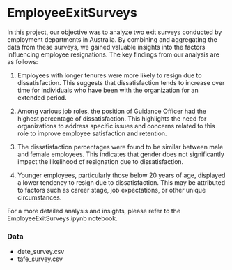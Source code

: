 # EmployeeExitSurveys

In this project, our objective was to analyze two exit surveys conducted by employment departments in Australia. By combining and aggregating the data from these surveys, we gained valuable insights into the factors influencing employee resignations. The key findings from our analysis are as follows:

1. Employees with longer tenures were more likely to resign due to dissatisfaction. This suggests that dissatisfaction tends to increase over time for individuals who have been with the organization for an extended period.

2. Among various job roles, the position of Guidance Officer had the highest percentage of dissatisfaction. This highlights the need for organizations to address specific issues and concerns related to this role to improve employee satisfaction and retention.

3. The dissatisfaction percentages were found to be similar between male and female employees. This indicates that gender does not significantly impact the likelihood of resignation due to dissatisfaction.

4. Younger employees, particularly those below 20 years of age, displayed a lower tendency to resign due to dissatisfaction. This may be attributed to factors such as career stage, job expectations, or other unique circumstances.

For a more detailed analysis and insights, please refer to the EmployeeExitSurveys.ipynb notebook. 

### Data
- dete_survey.csv
- tafe_survey.csv
